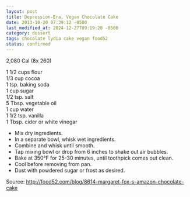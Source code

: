 ```yaml
---
layout: post
title: Depression-Era, Vegan Chocolate Cake
date: 2013-10-20 07:39:12 -0500
last_modified_at: 2024-12-27T09:19:20 -0500
category: dessert
tags: chocolate lydia cake vegan food52
status: confirmed
---
```

2,080 Cal (8x 260)  
  
1 1/2 cups flour  
1/3 cup cocoa  
1 tsp. baking soda  
1 cup sugar  
1/2 tsp. salt  
5 Tbsp. vegetable oil  
1 cup water  
1 1/2 tsp. vanilla  
1 Tbsp. cider or white vinegar  

 * Mix dry ingredients.
 * In a separate bowl, whisk wet ingredients.
 * Combine and whisk until smooth.
 * Tap mixing bowl or drop from 6 inches to shake out air bubbles.
 * Bake at 350°F for 25-30 minutes, until toothpick comes out clean.
 * Cool before removing from pan.
 * Dust with powdered sugar or frost as desired.

Source: http://food52.com/blog/8614-margaret-fox-s-amazon-chocolate-cake  
